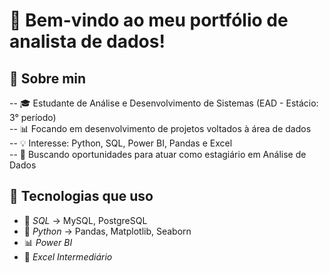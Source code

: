 # 👋 Bem-vindo ao meu portfólio de analista de dados!


## 🧠 Sobre min
-- 🎓 Estudante de Análise e Desenvolvimento de Sistemas (EAD - Estácio: 3° período)<br>
-- 📊 Focando em desenvolvimento de projetos voltados à área de dados<br>
-- 💡 Interesse: Python, SQL, Power BI, Pandas e Excel <br>
-- 🚀 Buscando oportunidades para atuar como estagiário em Análise de Dados<br>


## 🚀 Tecnologias que uso
- 🧮 *SQL* → MySQL, PostgreSQL  
- 🐍 *Python* → Pandas, Matplotlib, Seaborn  
- 📊 *Power BI*  
- 🧠 *Excel Intermediário*








